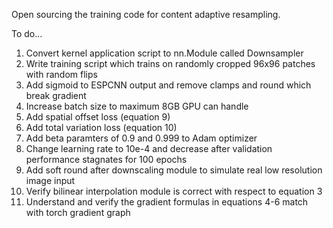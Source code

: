 Open sourcing the training code for content adaptive resampling. 

To do...
1. Convert kernel application script to nn.Module called Downsampler
2. Write training script which trains on randomly cropped 96x96 patches with random flips
3. Add sigmoid to ESPCNN output and remove clamps and round which break gradient
4. Increase batch size to maximum 8GB GPU can handle
5. Add spatial offset loss (equation 9)
6. Add total variation loss (equation 10)
7. Add beta paramters of 0.9 and 0.999 to Adam optimizer
8. Change learning rate to 10e-4 and decrease after validation performance stagnates for 100 epochs
9. Add soft round after downscaling module to simulate real low resolution image input
10. Verify bilinear interpolation module is correct with respect to equation 3
11. Understand and verify the gradient formulas in equations 4-6 match with torch gradient graph